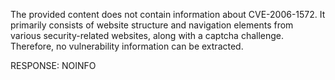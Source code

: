 The provided content does not contain information about CVE-2006-1572. It primarily consists of website structure and navigation elements from various security-related websites, along with a captcha challenge. Therefore, no vulnerability information can be extracted.

RESPONSE: NOINFO